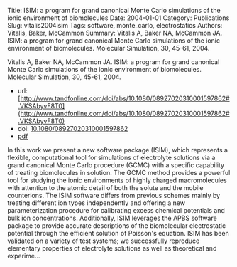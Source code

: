 Title: ISIM: a program for grand canonical Monte Carlo simulations of the ionic environment of biomolecules
Date: 2004-01-01
Category: Publications
Slug: vitalis2004isim
Tags: software, monte_carlo, electrostatics
Authors: Vitalis, Baker, McCammon
Summary: Vitalis A, Baker NA, McCammon JA. ISIM: a program for grand canonical Monte Carlo simulations of the ionic environment of biomolecules. Molecular Simulation, 30, 45-61, 2004. 

Vitalis A, Baker NA, McCammon JA. ISIM: a program for grand canonical Monte Carlo simulations of the ionic environment of biomolecules. Molecular Simulation, 30, 45-61, 2004. 

* url: [http://www.tandfonline.com/doi/abs/10.1080/08927020310001597862#.VKSAbyvF8T0](http://www.tandfonline.com/doi/abs/10.1080/08927020310001597862#.VKSAbyvF8T0)
* doi: [10.1080/08927020310001597862](http://dx.doi.org/10.1080/08927020310001597862)
* [pdf](http://sobolevnrm.github.io/papers/vitalis2004isim.pdf)

In this work we present a new software package (ISIM), which represents a flexible, computational tool for simulations of electrolyte solutions via a grand canonical Monte Carlo procedure (GCMC) with a specific capability of treating biomolecules in solution. The GCMC method provides a powerful tool for studying the ionic environments of highly charged macromolecules with attention to the atomic detail of both the solute and the mobile counterions. The ISIM software differs from previous schemes mainly by treating different ion types independently and offering a new parameterization procedure for calibrating excess chemical potentials and bulk ion concentrations. Additionally, ISIM leverages the APBS software package to provide accurate descriptions of the biomolecular electrostatic potential through the efficient solution of Poisson's equation. ISIM has been validated on a variety of test systems; we successfully reproduce elementary properties of electrolyte solutions as well as theoretical and experime...
